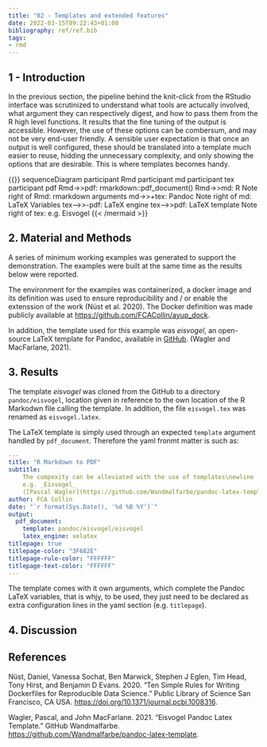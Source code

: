 ```yaml
---
title: "02 - Templates and extended features"
date: 2022-03-15T09:22:43+01:00
bibliography: ref/ref.bib
tags:
- rmd
---
```


## 1 - Introduction

In the previous section, the pipeline behind the knit-click from the RStudio
interface was scrutinized to understand what tools are actucally involved,
what argument they can respectively digest, and how to pass them from the
R high level functions. It results that the fine tuning of the output is
accessible. However, the use of these options can be combersum, and
may not be very end-user friendly. A sensible user expectation is that once
an output is well configured, these should be translated into a template much
easier to reuse, hidding the unnecessary complexity, and only showing
the options that are desirable. This is where templates becomes handy.


{{<mermaid align="left">}}
sequenceDiagram
    participant Rmd
    participant md
    participant tex
    participant pdf
    Rmd->>pdf: rmarkdown::pdf_document()
    Rmd->>md: R
    Note right of Rmd: rmarkdown arguments
    md->>+tex: Pandoc
    Note right of md: LaTeX Variables
    tex-->>-pdf: LaTeX engine
    tex-->>pdf: LaTeX template
    Note right of tex: e.g. Eisvogel
{{< /mermaid >}}


## 2. Material and Methods

A series of minimum working examples was generated to support the demonstration.
The examples were built at the same time as the results below were reported.

The environment for the examples was containerized, a docker image and
its definition was used to ensure reproducibility and / or enable the extenssion
of the work (Nüst et al. 2020).
The Docker definition was made publicly available at
<https://github.com/FCACollin/ayup_dock>.

In addition, the template used for this example was _eisvogel_, an open-source
LaTeX template for Pandoc, available in
[GitHub](https://github.com/Wandmalfarbe/pandoc-latex-template).
(Wagler and MacFarlane, 2021).

## 3. Results

The template _eisvogel_ was cloned from the GitHub to a directory
`pandoc/eisvogel`, location given in reference to the own location of the
R Markodwn file calling the template. In addition, the file `eisvogel.tex`
was renamed as `eisvogel.latex`.

The LaTeX template is simply used through an expected `template` argument
handled by `pdf_document`. Therefore the yaml fronmt matter is such as:

```yaml
---
title: "R Markdown to PDF"
subtitle:
    The compexity can be alleviated with the use of templates\newline
    e.g. _Eisvogel_ 
    ([Pascal Wagler](https://github.com/Wandmalfarbe/pandoc-latex-template))
author: FCA Collin
date: "`r format(Sys.Date(), '%d %B %Y')`"
output:
  pdf_document:
    template: pandoc/eisvogel/eisvogel
    latex_engine: xelatex
titlepage: true
titlepage-color: "3F682E"
titlepage-rule-color: "FFFFFF"
titlepage-text-color: "FFFFFF"
---
```

The template comes with it own arguments, which complete the Pandoc
LaTeX variables, that is whjy, to be used, they just need to be declared as
extra configuration lines in the yaml section (e.g. `titlepage`).


## 4. Discussion

## References

Nüst, Daniel, Vanessa Sochat, Ben Marwick, Stephen J Eglen, Tim Head,
Tony Hirst, and Benjamin D Evans. 2020. “Ten Simple Rules for Writing
Dockerfiles for Reproducible Data Science.” Public Library of Science
San Francisco, CA USA. <https://doi.org/10.1371/journal.pcbi.1008316>.

Wagler, Pascal, and John MacFarlane. 2021. “Eisvogel Pandoc Latex
Template.” GitHub Wandmalfarbe.
<https://github.com/Wandmalfarbe/pandoc-latex-template>.

